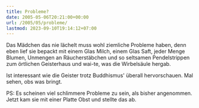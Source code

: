 ```yaml
---
title: Probleme?
date: 2005-05-06T20:21:00+00:00
url: /2005/05/probleme/
lastmod: 2023-09-10T19:14:12+07:00
---
```

Das Mädchen das nie lächelt muss wohl ziemliche Probleme haben, denn eben lief sie bepackt mit einem Glas Milch, einem Glas Saft, jeder Menge Blumen, Unmengen an Räucherstäbchen und so seltsamen Pendelstrippen zum örtlichen Geisterhaus und wai-te, was die Wirbelsäule hergab.

Ist interessant wie die Geister trotz Buddhismus' überall hervorschauen. Mal sehen, obs was bringt.

PS: Es scheinen viel schlimmere Probleme zu sein, als bisher angenommen. Jetzt kam sie mit einer Platte Obst und stellte das ab.
